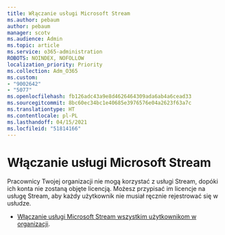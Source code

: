 ```yaml
---
title: Włączanie usługi Microsoft Stream
ms.author: pebaum
author: pebaum
manager: scotv
ms.audience: Admin
ms.topic: article
ms.service: o365-administration
ROBOTS: NOINDEX, NOFOLLOW
localization_priority: Priority
ms.collection: Adm_O365
ms.custom:
- "9002642"
- "5077"
ms.openlocfilehash: fb126adc43a9e8d4626464309ada6ab4a6cead33
ms.sourcegitcommit: 8bc60ec34bc1e40685e3976576e04a2623f63a7c
ms.translationtype: HT
ms.contentlocale: pl-PL
ms.lasthandoff: 04/15/2021
ms.locfileid: "51814166"
---
```

# <a name="enable-microsoft-stream"></a>Włączanie usługi Microsoft Stream

Pracownicy Twojej organizacji nie mogą korzystać z usługi Stream, dopóki ich konta nie zostaną objęte licencją. Możesz przypisać im licencje na usługę Stream, aby każdy użytkownik nie musiał ręcznie rejestrować się w usłudze.

- [Włączanie usługi Microsoft Stream wszystkim użytkownikom w organizacji](https://docs.microsoft.com/stream/assign-user-licenses).
